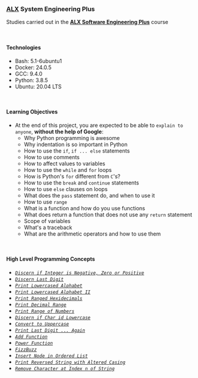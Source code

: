 ### [ALX](https://www.alxafrica.com/) System Engineering Plus

Studies carried out in the **[ALX Software Engineering Plus](https://www.alxafrica.com/software-engineering-plus/)** course

<br />

#### Technologies

* Bash:     5.1-6ubuntu1
* Docker:   24.0.5
* GCC:      9.4.0
* Python:   3.8.5
* Ubuntu:   20.04 LTS

<br />

#### Learning Objectives

* At the end of this project, you are expected to be able to `explain to anyone`, **without the help of Google**:
    * Why Python programming is awesome
    * Why indentation is so important in Python
    * How to use the `if`, `if ... else` statements
    * How to use comments
    * How to affect values to variables
    * How to use the `while` and `for` loops
    * How is Python's `for` different from `C`'s?
    * How to use the `break` and `continue` statements
    * How to use `else` clauses on loops
    * What does the `pass` statement do, and when to use it
    * How to use `range`
    * What is a function and how do you use functions
    * What does return a function that does not use any `return` statement
    * Scope of variables
    * What's a traceback
    * What are the arithmetic operators and how to use them

<br />

#### High Level Programming Concepts

* _[`Discern if Integer is Negative, Zero or Positive`](0-positive_or_negative.py)_
* _[`Discern Last Digit`](1-last_digit.py)_
* _[`Print Lowercased Alphabet`](2-print_alphabet.py)_
* _[`Print Lowercased Alphabet II`](3-print_alphabt.py)_
* _[`Print Ranged Hexidecimals`](4-print_hexa.py)_
* _[`Print Decimal Range`](5-print_comb2.py)_
* _[`Print Range of Numbers`](6-print_comb3.py)_
* _[`Discern if Char id Lowercase`](7-islower.py)_
* _[`Convert to Uppercase`](8-uppercase.py)_
* _[`Print Last Digit ... Again`](9-print_last_digit.py)_
* _[`Add Function`](10-add.py)_
* _[`Power Function`](11-pow.py)_
* _[`FizzBuzz`](12-fizzbuzz.py)_
* _[`Insert Node in Ordered List`](13-insert_number.c)_
* _[`Print Reversed String with Altered Casing`](100-print_tebahpla.py)_
* _[`Remove Character at Index n of String`](101-remove_char_at.py)_

<br />
